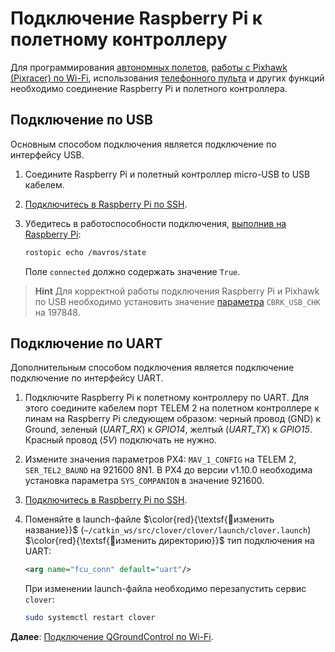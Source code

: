 # Подключение Raspberry Pi к полетному контроллеру

Для программирования [автономных полетов](simple_offboard.md), [работы с Pixhawk (Pixracer) по Wi-Fi](gcs_bridge.md), использования [телефонного пульта](rc.md) и других функций необходимо соединение Raspberry Pi и полетного контроллера.

## Подключение по USB

Основным способом подключения является подключение по интерфейсу USB.

1. Соедините Raspberry Pi и полетный контроллер micro-USB to USB кабелем.
2. [Подключитесь в Raspberry Pi по SSH](ssh.md).
3. Убедитесь в работоспособности подключения, [выполнив на Raspberry Pi](ssh.md):

    ```bash
    rostopic echo /mavros/state
    ```

    Поле `connected` должно содержать значение `True`.

> **Hint** Для корректной работы подключения Raspberry Pi и Pixhawk по USB необходимо установить значение [параметра](parameters.md) `CBRK_USB_CHK` на 197848.

## Подключение по UART

<!-- TODO схема подключения -->

Дополнительным способом подключения является подключение подключение по интерфейсу UART.

1. Подключите Raspberry Pi к полетному контроллеру по UART. Для этого соедините кабелем порт TELEM 2 на полетном контроллере к пинам на Raspberry Pi следующем образом: черный провод (GND) к Ground, зеленый (*UART_RX*) к *GPIO14*, желтый (*UART_TX*) к *GPIO15*. Красный провод (*5V*) подключать не нужно.
2. Измените значения параметров PX4: `MAV_1_CONFIG` на TELEM 2, `SER_TEL2_BAUND` на 921600 8N1. В PX4 до версии v1.10.0 необходима установка параметра `SYS_COMPANION` в значение 921600.
3. [Подключитесь в Raspberry Pi по SSH](ssh.md).
4. Поменяйте в launch-файле $\color{red}{\textsf{🔴изменить название}}$ (`~/catkin_ws/src/clover/clover/launch/clover.launch`) $\color{red}{\textsf{🔴изменить директорию}}$ тип подключения на UART:

    ```xml
    <arg name="fcu_conn" default="uart"/>
    ```

    При изменении launch-файла необходимо перезапустить сервис `clover`:

    ```bash
    sudo systemctl restart clover
    ```

**Далее**: [Подключение QGroundControl по Wi-Fi](gcs_bridge.md).
